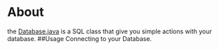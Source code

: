 # About
the [Database.java](https://github.com/u7k1/database/blob/main/Database.java) is a SQL class that give you simple actions with your database.
##Usage
Connecting to your Database.
